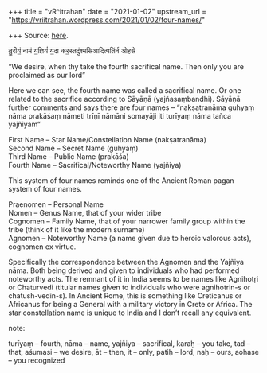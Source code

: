 +++
title = "vR^itrahan"
date = "2021-01-02"
upstream_url = "https://vriitrahan.wordpress.com/2021/01/02/four-names/"

+++
Source: [here](https://vriitrahan.wordpress.com/2021/01/02/four-names/).

तु॒रीयं॒ नाम॑ य॒ज्ञियं॑ य॒दा कर॒स्तदु॑श्मसिआदित्पति॑र्न ओहसे

“We desire, when thy take the fourth sacrifical name. Then only you are
proclaimed as our lord”

Here we can see, the fourth name was called a sacrifical name. Or one
related to the sacrifice according to Sāyāṇā (yajñasaṃbandhi). Sāyāṇā
further comments and says there are four names – “nakṣatranāma guhyaṃ
nāma prakāśaṃ nāmeti trīṇī nāmāni somayāji iti turīyaṃ nāma tañca
yajñiyam“  
  
First Name – Star Name/Constellation Name (nakṣatranāma)  
Second Name – Secret Name (guhyaṃ)  
Third Name – Public Name (prakāśa)  
Fourth Name – Sacrifical/Noteworthy Name (yajñiya)  
  
This system of four names reminds one of the Ancient Roman pagan system
of four names.  
  
Praenomen – Personal Name  
Nomen – Genus Name, that of your wider tribe  
Cognomen – Family Name, that of your narrower family group within the
tribe (think of it like the modern surname)  
Agnomen – Noteworthy Name (a name given due to heroic valorous acts),
cognomen ex virtue.

Specifically the correspondence between the Agnomen and the Yajñiya
nāma. Both being derived and given to individuals who had performed
noteworthy acts. The remnant of it in India seems to be names like
Agnihotṛi or Chaturvedi (titular names given to individuals who were
agnihotrin-s or chatush-vedin-s). In Ancient Rome, this is something
like Creticanus or Africanus for being a General with a military victory
in Crete or Africa. The star constellation name is unique to India and I
don’t recall any equivalent.

note:  
  
turīyaṃ – fourth, nāma – name, yajñiya – sacrifical, karaḥ – you take,
tad – that, aśumasi – we desire, āt – then, it – only, patiḥ – lord, naḥ
– ours, aohase – you recognized

